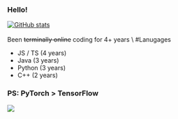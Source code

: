 ### Hello!
[![GitHub stats](https://github-readme-stats.vercel.app/api?username=NotFish232&theme=onedark)](https://github.com/anuraghazra/github-readme-stats)
\
\
Been ~~terminally online~~ coding for 4+ years \ 
#Lanugages
* JS / TS (4 years)
* Java (3 years)
* Python (3 years)
* C++ (2 years)
### PS: PyTorch > TensorFlow 
![](https://komarev.com/ghpvc/?username=NotFish232)
